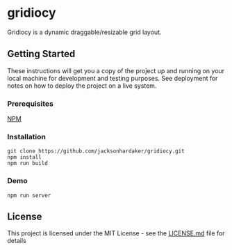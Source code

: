 # gridiocy

Gridiocy is a dynamic draggable/resizable grid layout.

## Getting Started

These instructions will get you a copy of the project up and running on your local machine for development and testing purposes. See deployment for notes on how to deploy the project on a live system.

### Prerequisites

[NPM](https://www.npmjs.com/get-npm)

### Installation

```
git clone https://github.com/jacksonhardaker/gridiocy.git
npm install
npm run build
```

### Demo

```
npm run server
```

## License

This project is licensed under the MIT License - see the [LICENSE.md](LICENSE.md) file for details